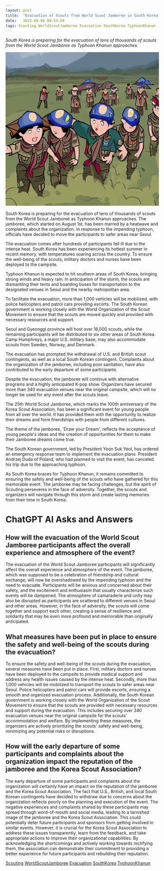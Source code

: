 ```yaml
---
layout: post
title:  "Evacuation of Scouts from World Scout Jamboree in South Korea"
date:   2023-08-08 00:54:58 
tags: Scouting WorldScoutJamboree Evacuation SouthKorea TyphoonKhanun
---
```

*South Korea is preparing for the evacuation of tens of thousands of scouts from the World Scout Jamboree as Typhoon Khanun approaches.*

![cartoon style image of scouts, evacuating concerned due to approaching typhoon on the campsite in South Korea that has ahead of an approaching typhoon](/assets/3c144e58-aaa9-43ba-8833-6588e0151d19.jpg "Evacuation of Scouts from World Scout Jamboree in South Korea")

South Korea is preparing for the evacuation of tens of thousands of scouts from the World Scout Jamboree as Typhoon Khanun approaches. The jamboree, which started on August 1st, has been marred by a heatwave and complaints about the organization. In response to the impending typhoon, officials have decided to move the participants to safer areas near Seoul.

The evacuation comes after hundreds of participants fell ill due to the intense heat. South Korea has been experiencing its hottest summer in recent memory, with temperatures soaring across the country. To ensure the well-being of the scouts, military doctors and nurses have been deployed to the campsite.

Typhoon Khanun is expected to hit southern areas of South Korea, bringing strong winds and heavy rain. In anticipation of the storm, the scouts are dismantling their tents and boarding buses for transportation to the designated venues in Seoul and the nearby metropolitan area.

To facilitate the evacuation, more than 1,000 vehicles will be mobilized, with police helicopters and patrol cars providing escorts. The South Korean government is working closely with the World Organization of the Scout Movement to ensure that the scouts are moved quickly and provided with necessary resources and support.

Seoul and Gyeonggi province will host over 16,000 scouts, while the remaining participants will be distributed to six other areas of South Korea. Camp Humphreys, a major U.S. military base, may also accommodate scouts from Sweden, Norway, and Denmark.

The evacuation has prompted the withdrawal of U.S. and British scout contingents, as well as a local South Korean contingent. Complaints about the organization of the jamboree, including poor sanitation, have also contributed to the early departure of some participants.

Despite the evacuation, the jamboree will continue with alternative programs and a highly anticipated K-pop show. Organizers have secured more than 340 evacuation venues near the original campsite, which will no longer be used for any event after the scouts leave.

The 25th World Scout Jamboree, which marks the 100th anniversary of the Korea Scout Association, has been a significant event for young people from all over the world. It has provided them with the opportunity to realize their dreams and form friendships with people from different cultures.

The theme of the jamboree, 'Draw your Dream', reflects the acceptance of young people's ideas and the creation of opportunities for them to make their Jamboree dreams come true.

The South Korean government, led by President Yoon Suk Yeol, has ordered an emergency response team to implement the evacuation plans. President Andrzej Duda of Poland, who had planned to visit the event, has canceled his trip due to the approaching typhoon.

As South Korea braces for Typhoon Khanun, it remains committed to ensuring the safety and well-being of the scouts who have gathered for this memorable event. The jamboree may be facing challenges, but the spirit of Scouting perseveres in the face of adversity. Together, the scouts and organizers will navigate through this storm and create lasting memories from their time in South Korea.


# ChatGPT AI Asks and Answers
## How will the evacuation of the World Scout Jamboree participants affect the overall experience and atmosphere of the event?
The evacuation of the World Scout Jamboree participants will significantly affect the overall experience and atmosphere of the event. The jamboree, which was supposed to be a celebration of friendship and cultural exchange, will now be overshadowed by the impending typhoon and the need to evacuate. Participants will be anxious and concerned about their safety, and the excitement and enthusiasm that usually characterize such events will be dampened. The atmosphere of camaraderie and unity may also be disrupted as participants are scattered to different venues in Seoul and other areas. However, in the face of adversity, the scouts will come together and support each other, creating a sense of resilience and solidarity that may be even more profound and memorable than originally anticipated.

## What measures have been put in place to ensure the safety and well-being of the scouts during the evacuation?
To ensure the safety and well-being of the scouts during the evacuation, several measures have been put in place. First, military doctors and nurses have been deployed to the campsite to provide medical support and address any health issues caused by the intense heat. Secondly, more than 1,000 vehicles will be mobilized to transport the scouts to safer areas near Seoul. Police helicopters and patrol cars will provide escorts, ensuring a smooth and organized evacuation process. Additionally, the South Korean government is working closely with the World Organization of the Scout Movement to ensure that the scouts are provided with necessary resources and support during the evacuation. This includes securing over 340 evacuation venues near the original campsite for the scouts' accommodation and welfare. By implementing these measures, the organizers are actively prioritizing the scouts' safety and well-being, minimizing any potential risks or disruptions.

## How will the early departure of some participants and complaints about the organization impact the reputation of the jamboree and the Korea Scout Association?
The early departure of some participants and complaints about the organization will certainly have an impact on the reputation of the jamboree and the Korea Scout Association. The fact that U.S., British, and local South Korean contingents have decided to withdraw due to concerns about the organization reflects poorly on the planning and execution of the event. The negative experiences and complaints shared by these participants may spread through word-of-mouth and social media, leading to a tarnished image of the jamboree and the Korea Scout Association. This could potentially deter future participants and sponsors from getting involved in similar events. However, it is crucial for the Korea Scout Association to address these issues transparently, learn from the feedback, and take appropriate actions to improve their organizational capabilities. By acknowledging the shortcomings and actively working towards rectifying them, the association can demonstrate their commitment to providing a better experience for future participants and rebuilding their reputation.


[Scouting](/tags/Scouting) [WorldScoutJamboree](/tags/WorldScoutJamboree) [Evacuation](/tags/Evacuation) [SouthKorea](/tags/SouthKorea) [TyphoonKhanun](/tags/TyphoonKhanun)